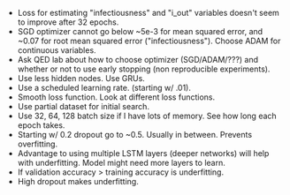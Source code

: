 - Loss for estimating "infectiousness" and "i_out" variables doesn't seem to improve after 32 epochs.
- SGD optimizer cannot go below ~5e-3 for mean squared error, and ~0.07 for root mean squared error ("infectiousness"). Choose ADAM for continuous variables.
- Ask QED lab about how to choose optimizer (SGD/ADAM/???) and whether or not to use early stopping (non reproducible experiments).
- Use less hidden nodes. Use GRUs.
- Use a scheduled learning rate. (starting w/ .01).
- Smooth loss function. Look at different loss functions.
- Use partial dataset for initial search.
- Use 32, 64, 128 batch size if I have lots of memory. See how long each epoch takes.
- Starting w/ 0.2 dropout go to ~0.5. Usually in between. Prevents overfitting.
- Advantage to using multiple LSTM layers (deeper networks) will help with underfitting. Model might need more layers to learn.
- If validation accuracy > training accuracy is underfitting.
- High dropout makes underfitting.
